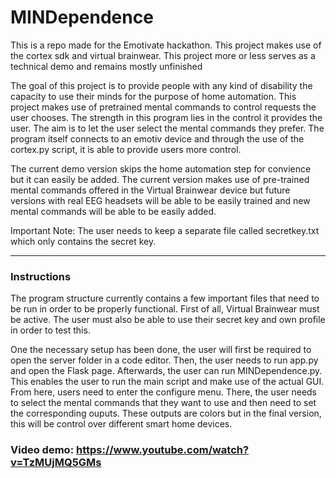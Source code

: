 # MINDependence


This is a repo made for the Emotivate hackathon. This project makes use of the cortex sdk and virtual brainwear. This project more or less serves as a technical demo and remains mostly unfinished

The goal of this project is to provide people with any kind of disability the capacity to use their minds for the purpose of home automation. This project makes use of pretrained mental commands to control requests the user chooses. The strength in this program lies in the control it provides the user. The aim is to let the user select the mental commands they prefer. The program itself connects to an emotiv device and through the use of the cortex.py script, it is able to provide users more control. 

The current demo version skips the home automation step for convience but it can easily be added. The current version makes use of pre-trained mental commands offered in the Virtual Brainwear device but future versions with real EEG headsets will be able to be easily trained and new mental commands will be able to be easily added.

Important Note: The user needs to keep a separate file called secretkey.txt which only contains the secret key.

---
### Instructions


The program structure currently contains a few important files that need to be run in order to be properly functional. First of all, Virtual Brainwear must be active. The user must also be able to use their secret key and own profile in order to test this.

One the necessary setup has been done, the user will first be required to open the server folder in a code editor. Then, the user needs to run app.py and open the Flask page. Afterwards, the user can run MINDependence.py. This enables the user to run the main script and make use of the actual GUI. From here, users need to enter the configure menu. There, the user needs to select the mental commands that they want to use and then need to set the corresponding ouputs. These outputs are colors but in the final version, this will be control over different smart home devices.




### Video demo: https://www.youtube.com/watch?v=TzMUjMQ5GMs
